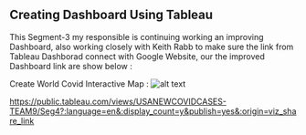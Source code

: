 ## Creating Dashboard Using Tableau
This Segment-3 my responsible is continuing working an improving Dashboard, also working closely with Keith Rabb to make sure the link from Tableau Dashborad connect with Google Website, our the improved Dashboard link are show below :

Create World Covid Interactive Map  : 
 ![alt text][Image1]
  
 [Image1]: https://github.com/luke-c-newell/Final_Project/blob/ttan0408/segment-2/Interactive_World_Wide_Covid_Map.PNG "Create World Covid Map"
  
 
https://public.tableau.com/views/USANEWCOVIDCASES-TEAM9/Seg4?:language=en&:display_count=y&publish=yes&:origin=viz_share_link

